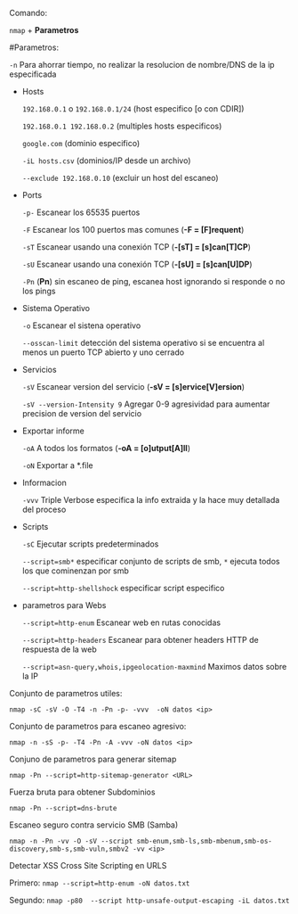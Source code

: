 Comando: 

`nmap` + **Parametros**

#Parametros:

`-n` Para ahorrar tiempo, no realizar la resolucion de nombre/DNS de la ip especificada

- Hosts
  
  `192.168.0.1` o `192.168.0.1/24`  (host especifico [o con CDIR])
  
  `192.168.0.1 192.168.0.2`  (multiples hosts especificos)
  
  `google.com`   (dominio  especifico)
  
  `-iL hosts.csv`  (dominios/IP  desde un archivo)
  
  `--exclude 192.168.0.10`  (excluir un host del escaneo)

- Ports

  `-p-` Escanear los 65535 puertos
  
  `-F` Escanear los 100 puertos mas comunes (**-F = [F]requent**)
  
  `-sT` Escanear usando una conexión TCP (**-[sT] = [s]can[T]CP**)
  
  `-sU` Escanear usando una conexión TCP (**-[sU] = [s]can[U]DP**)
  
  `-Pn`  (**Pn**) sin escaneo de ping, escanea host ignorando si responde o no los pings
  
- Sistema Operativo

  `-o` Escanear el sistena operativo

  `--osscan-limit` detección del sistema operativo si se encuentra al menos un puerto TCP abierto y uno cerrado


- Servicios

  `-sV` Escanear version del servicio (**-sV = [s]ervice[V]ersion**)
  
  `-sV --version-Intensity 9` Agregar 0-9 agresividad para aumentar precision de version del servicio
  

- Exportar informe
  
  `-oA` A todos los formatos (**-oA = [o]utput[A]ll**)

  `-oN` Exportar a *.file

- Informacion
  
  `-vvv` Triple Verbose especifica  la info  extraida y la hace muy  detallada del proceso
  
- Scripts
  
  `-sC` Ejecutar scripts predeterminados
  
  `--script=smb*` especificar conjunto de scripts de smb,  `*` ejecuta todos los que cominenzan por smb
  
  `--script=http-shellshock` especificar script especifico

- parametros para Webs
  
  `--script=http-enum` Escanear web en  rutas  conocidas
  
  `--script=http-headers` Escanear para obtener headers HTTP de respuesta de la web
  
  `--script=asn-query,whois,ipgeolocation-maxmind` Maximos datos sobre la IP

  
Conjunto de parametros utiles:

`nmap -sC -sV -O -T4 -n -Pn -p- -vvv  -oN datos <ip>`

Conjunto de parametros para escaneo agresivo:

`nmap -n -sS -p- -T4 -Pn -A -vvv -oN datos <ip>`

Conjuno de parametros para generar sitemap

`nmap -Pn --script=http-sitemap-generator <URL>`

Fuerza bruta para obtener  Subdominios

`nmap -Pn --script=dns-brute`

Escaneo seguro contra servicio SMB (Samba)

`nmap -n -Pn -vv -O -sV --script smb-enum,smb-ls,smb-mbenum,smb-os-discovery,smb-s,smb-vuln,smbv2 -vv <ip>`

Detectar XSS Cross Site Scripting en URLS

Primero: `nmap --script=http-enum -oN datos.txt `

Segundo: `nmap -p80  --script http-unsafe-output-escaping -iL datos.txt`




  
  
  
  
  
  
  


  

